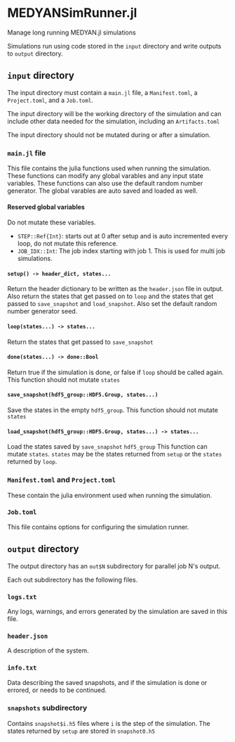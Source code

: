 # MEDYANSimRunner.jl
Manage long running MEDYAN.jl simulations

Simulations run using code stored in the `input` directory and write outputs to `output` directory.

## `input` directory

The input directory must contain a `main.jl` file, a `Manifest.toml`, a `Project.toml`, and a `Job.toml`.

The input directory will be the working directory of the simulation and can include other data needed for the simulation, including an `Artifacts.toml`

The input directory should not be mutated during or after a simulation.

### `main.jl` file

This file contains the julia functions used when running the simulation.
These functions can modify any global varables and any input state variables.
These functions can also use the default random number generator.
The global varables are auto saved and loaded as well.

#### Reserved global variables
Do not mutate these variables.

 - `STEP::Ref{Int}`: starts out at 0 after setup and is auto incremented every loop, do not mutate this reference.
 - `JOB_IDX::Int`: The job index starting with job 1. This is used for multi job simulations.

#### `setup() -> header_dict, states...`
Return the header dictionary to be written as the `header.json` file in output.
Also return the states that get passed on to `loop` and the states that get passed to `save_snapshot` and `load_snapshot`.
Also set the default random number generator seed.

#### `loop(states...) -> states...`
Return the states that get passed to `save_snapshot`

#### `done(states...) -> done::Bool`
Return true if the simulation is done, or false if `loop` should be called again.
This function should not mutate `states`

#### `save_snapshot(hdf5_group::HDF5.Group, states...)`
Save the states in the empty `hdf5_group`.
This function should not mutate `states`

#### `load_snapshot(hdf5_group::HDF5.Group, states...) -> states...`
Load the states saved by `save_snapshot` `hdf5_group`
This function can mutate `states`.
`states` may be the states returned from `setup` or the `states` returned by `loop`.

### `Manifest.toml` and `Project.toml`

These contain the julia environment used when running the simulation.

### `Job.toml`

This file contains options for configuring the simulation runner.


## `output` directory

The output directory has an `out$N` subdirectory for parallel job N's output.

Each out subdirectory has the following files.

### `logs.txt`
Any logs, warnings, and errors generated by the simulation are saved in this file.

### `header.json`
A description of the system.

### `info.txt`
Data describing the saved snapshots, and if the simulation is done or errored, or needs to be continued.

### `snapshots` subdirectory
Contains `snapshot$i.h5` files where `i` is the step of the simulation.
The states returned by `setup` are stored in `snapshot0.h5`
